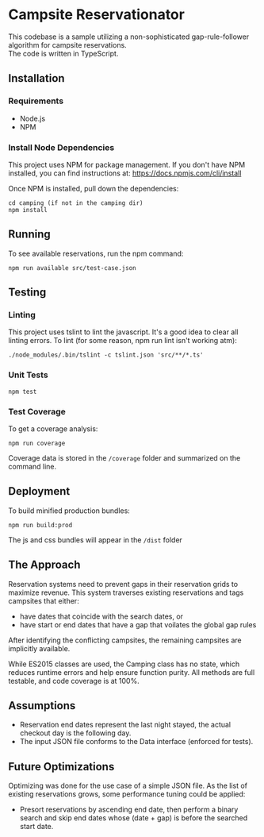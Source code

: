 # Campsite Reservationator
This codebase is a sample utilizing a non-sophisticated
gap-rule-follower algorithm for campsite reservations.  
The code is written in TypeScript.

## Installation

### Requirements
* Node.js
* NPM

### Install Node Dependencies
This project uses NPM for package management.  If you don't have NPM
installed, you can find instructions at: https://docs.npmjs.com/cli/install

Once NPM is installed, pull down the dependencies:
```shell
cd camping (if not in the camping dir)
npm install
```

## Running
To see available reservations, run the npm command:
```shell
npm run available src/test-case.json
```

## Testing

### Linting
This project uses tslint to lint the javascript.  It's a good idea to clear
all linting errors.  To lint (for some reason, npm run lint isn't working atm):
``` shell
./node_modules/.bin/tslint -c tslint.json 'src/**/*.ts'
```

### Unit Tests
``` shell
npm test
```

### Test Coverage
To get a coverage analysis:
``` shell
npm run coverage
```
Coverage data is stored in the `/coverage` folder and summarized on the command line.

## Deployment
To build minified production bundles:
```shell
npm run build:prod
```
The js and css bundles will appear in the `/dist` folder

## The Approach
Reservation systems need to prevent gaps in their reservation grids to maximize revenue.
This system traverses existing reservations and tags campsites that either:
* have dates that coincide with the search dates, or
* have start or end dates that have a gap that voilates the global gap rules

After identifying the conflicting campsites, the remaining campsites are implicitly available.

While ES2015 classes are used, the Camping class has no state, which reduces runtime
errors and help ensure function purity.  All methods are full testable, and code coverage
is at 100%.

## Assumptions
* Reservation end dates represent the last night stayed, the actual checkout day is the following day.
* The input JSON file conforms to the Data interface (enforced for tests).

## Future Optimizations
Optimizing was done for the use case of a simple JSON file.  As the list of existing 
reservations grows, some performance tuning could be applied:
* Presort reservations by ascending end date, then perform a binary search and skip 
end dates whose (date + gap) is before the searched start date.